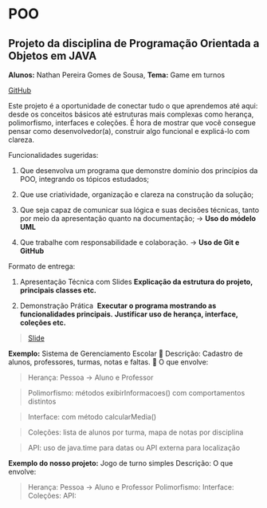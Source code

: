# POO

## **Projeto da disciplina de Programação Orientada a Objetos em JAVA**

**Alunos:** Nathan Pereira Gomes de Sousa, 
**Tema:**  Game em turnos

[GitHub](https://github.com/nathanGsousa/POO)


Este projeto é a oportunidade de conectar tudo o que aprendemos até aqui: desde os conceitos básicos até estruturas mais complexas como
herança, polimorfismo, interfaces e coleções. É hora de mostrar que você consegue pensar como desenvolvedor(a), construir algo funcional e explicá-lo com clareza.

Funcionalidades sugeridas:

1. Que desenvolva um programa que demonstre domínio dos princípios da POO, integrando os tópicos estudados;

2. Que use criatividade, organização e clareza na construção da solução;

3. Que seja capaz de comunicar sua lógica e suas decisões técnicas, tanto por meio da apresentação quanto na documentação; -> **Uso do módelo UML**

4. Que trabalhe com responsabilidade e colaboração. -> **Uso de Git e GitHub**

Formato de entrega:
1. Apresentação Técnica com Slides
**Explicação da estrutura do projeto, principais classes etc.**

2. Demonstração Prática 
**Executar o programa mostrando as funcionalidades principais.**
**Justificar uso de herança, interface, coleções etc.**

>[Slide](https://www.canva.com/design/DAGoL_fOIyM/roiXc8-EOp103r5M-iVtbQ/edit?utm_content=DAGoL_fOIyM&utm_campaign=designshare&utm_medium=link2&utm_source=sharebutton)

**Exemplo:**
Sistema de Gerenciamento Escolar
 Descrição: Cadastro de alunos, professores, turmas, notas e faltas.
 O que envolve:
> Herança: Pessoa → Aluno e Professor

> Polimorfismo: métodos exibirInformacoes() com comportamentos distintos

> Interface: com método calcularMedia()

> Coleções: lista de alunos por turma, mapa de notas por disciplina

> API: uso de java.time para datas ou API externa para localização

**Exemplo do nosso projeto:**
Jogo de turno simples
Descrição:
O que envolve:

> Herança: Pessoa → Aluno e Professor
> Polimorfismo: 
> Interface: 
> Coleções: 
> API: 